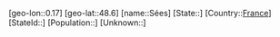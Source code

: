 ﻿---
location: [48.6,0.17]
type: City
tags:
- geo/City


SpocWebEntityId: 34716
isDeleted: false
confidential: public

---
[geo-lon::0.17]
[geo-lat::48.6]
[name::Sées]
[State::]
[Country::[France](geo/Continent/Europe/France.md)]
[StateId::]
[Population::]
[Unknown::]

